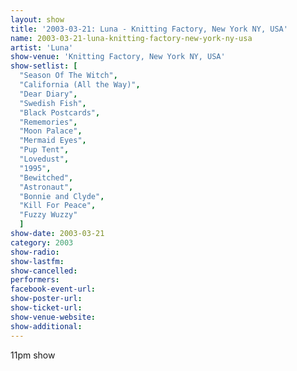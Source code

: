 ```yaml
---
layout: show
title: '2003-03-21: Luna - Knitting Factory, New York NY, USA'
name: 2003-03-21-luna-knitting-factory-new-york-ny-usa
artist: 'Luna'
show-venue: 'Knitting Factory, New York NY, USA'
show-setlist: [
  "Season Of The Witch",
  "California (All the Way)",
  "Dear Diary",
  "Swedish Fish",
  "Black Postcards",
  "Rememories",
  "Moon Palace",
  "Mermaid Eyes",
  "Pup Tent",
  "Lovedust",
  "1995",
  "Bewitched",
  "Astronaut",
  "Bonnie and Clyde",
  "Kill For Peace",
  "Fuzzy Wuzzy"
  ]
show-date: 2003-03-21
category: 2003
show-radio: 
show-lastfm: 
show-cancelled: 
performers: 
facebook-event-url: 
show-poster-url: 
show-ticket-url: 
show-venue-website: 
show-additional: 
---
```


11pm show